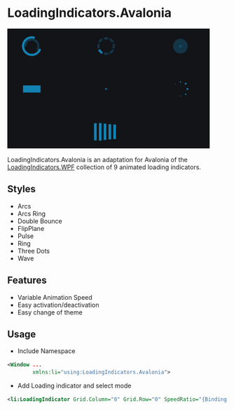 # LoadingIndicators.Avalonia
![Demo](./.github/demo.gif)

LoadingIndicators.Avalonia is an adaptation for Avalonia of the [LoadingIndicators.WPF](https://github.com/zeluisping/LoadingIndicators.WPF) collection of 9 animated loading indicators.

## Styles
- Arcs
- Arcs Ring
- Double Bounce
- FlipPlane
- Pulse
- Ring
- Three Dots
- Wave

## Features
- Variable Animation Speed
- Easy activation/deactivation
- Easy change of theme

## Usage
- Include Namespace
```xml
<Window ...
        xmlns:li="using:LoadingIndicators.Avalonia">
```
- Add Loading indicator and select mode
```xml
<li:LoadingIndicator Grid.Column="0" Grid.Row="0" SpeedRatio="{Binding SpeedRatio}" IsActive="{Binding IsArcsActive}" Mode="Arcs" />
```